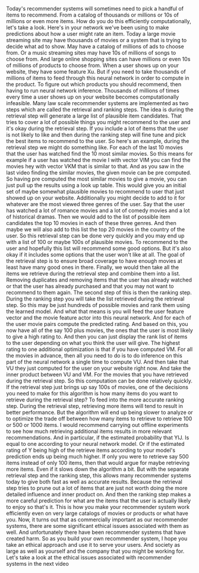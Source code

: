 Today's recommender systems will sometimes need to pick a handful of items to recommend. From a catalog of thousands or millions or 10s of millions or even more items. How do you do this efficiently computationally, let's take a look. Here's in your network we've been using to make predictions about how a user might rate an item. Today a large movie streaming site may have thousands of movies or a system that is trying to decide what ad to show. May have a catalog of millions of ads to choose from. Or a music streaming sites may have 10s of millions of songs to choose from. And large online shopping sites can have millions or even 10s of millions of products to choose from. When a user shows up on your website, they have some feature Xu. But if you need to take thousands of millions of items to feed through this neural network in order to compute in the product. To figure out which products you should recommend, then having to run neural network inference. Thousands of millions of times every time a user shows up on your website becomes computationally infeasible. Many law scale recommender systems are implemented as two steps which are called the retrieval and ranking steps. The idea is during the retrieval step will generate a large list of plausible item candidates. That tries to cover a lot of possible things you might recommend to the user and it's okay during the retrieval step. If you include a lot of items that the user is not likely to like and then during the ranking step will fine tune and pick the best items to recommend to the user. So here's an example, during the retrieval step we might do something like. For each of the last 10 movies that the user has watched find the 10 most similar movies. So this means for example if a user has watched the movie I with vector VIM you can find the movies hey with vector VKM that is similar to that. And as you saw in the last video finding the similar movies, the given movie can be pre computed. So having pre computed the most similar movies to give a movie, you can just pull up the results using a look up table. This would give you an initial set of maybe somewhat plausible movies to recommend to user that just showed up on your website. Additionally you might decide to add to it for whatever are the most viewed three genres of the user. Say that the user has watched a lot of romance movies and a lot of comedy movies and a lot of historical dramas. Then we would add to the list of possible item candidates the top 10 movies in each of these three genres. And then maybe we will also add to this list the top 20 movies in the country of the user. So this retrieval step can be done very quickly and you may end up with a list of 100 or maybe 100s of plausible movies. To recommend to the user and hopefully this list will recommend some good options. But it's also okay if it includes some options that the user won't like at all. The goal of the retrieval step is to ensure broad coverage to have enough movies at least have many good ones in there. Finally, we would then take all the items we retrieve during the retrieval step and combine them into a list. Removing duplicates and removing items that the user has already watched or that the user has already purchased and that you may not want to recommend to them again. The second step of this is then the ranking step. During the ranking step you will take the list retrieved during the retrieval step. So this may be just hundreds of possible movies and rank them using the learned model. And what that means is you will feed the user feature vector and the movie feature actor into this neural network. And for each of the user movie pairs compute the predicted rating. And based on this, you now have all of the say 100 plus movies, the ones that the user is most likely to give a high rating to. And then you can just display the rank list of items to the user depending on what you think the user will give. The highest rating to one additional optimization is that if you have computed VM. For all the movies in advance, then all you need to do is to do inference on this part of the neural network a single time to compute VU. And then take that VU they just computed for the user on your website right now. And take the inner product between VU and VM. For the movies that you have retrieved during the retrieval step. So this computation can be done relatively quickly. If the retrieval step just brings up say 100s of movies, one of the decisions you need to make for this algorithm is how many items do you want to retrieve during the retrieval step? To feed into the more accurate ranking step. During the retrieval step, retrieving more items will tend to result in better performance. But the algorithm will end up being slower to analyze or to optimize the trade off between how many items to retrieve to retrieve 100 or 500 or 1000 items. I would recommend carrying out offline experiments to see how much retrieving additional items results in more relevant recommendations. And in particular, if the estimated probability that YIJ. Is equal to one according to your neural network model. Or if the estimated rating of Y being high of the retrieve items according to your model's prediction ends up being much higher. If only you were to retrieve say 500 items instead of only 100 items, then that would argue for maybe retrieving more items. Even if it slows down the algorithm a bit. But with the separate retrieval step and the ranking step, this allows many recommender systems today to give both fast as well as accurate results. Because the retrieval step tries to prune out a lot of items that are just not worth doing the more detailed influence and inner product on. And then the ranking step makes a more careful prediction for what are the items that the user is actually likely to enjoy so that's it. This is how you make your recommender system work efficiently even on very large catalogs of movies or products or what have you. Now, it turns out that as commercially important as our recommender systems, there are some significant ethical issues associated with them as well. And unfortunately there have been recommender systems that have created harm. So as you build your own recommender system, I hope you take an ethical approach and use it to serve your users. And society as large as well as yourself and the company that you might be working for. Let's take a look at the ethical issues associated with recommender systems in the next video